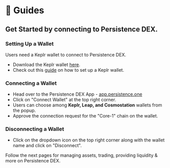 # 📖 Guides

## Get Started by connecting to Persistence DEX.

### Setting Up a Wallet <a href="#setting-up-a-wallet" id="setting-up-a-wallet"></a>

Users need a Keplr wallet to connect to Persistence DEX.

* Download the Keplr wallet [here](https://www.keplr.app/download).
* Check out this [guide](https://help.keplr.app/articles/installation-guide-for-keplr-extension-for-beginners) on how to set up a Keplr wallet.

### Connecting a Wallet <a href="#connecting-a-wallet" id="connecting-a-wallet"></a>

* Head over to the Persistence DEX App - [app.persistence.one](https://app.persistence.one)
* Click on "Connect Wallet" at the top right corner.
* Users can choose among **Keplr, Leap, and Cosmostation** wallets from the popup.
* Approve the connection request for the "Core-1" chain on the wallet.

### Disconnecting a Wallet

* Click on the dropdown icon on the top right corner along with the wallet name and click on "Disconnect".

Follow the next pages for managing assets, trading, providing liquidity & more on Persistence DEX.

